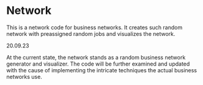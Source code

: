 # Network
This is a network code for business networks. It creates such random network with preassigned random jobs and visualizes the network.

20.09.23

At the current state, the network stands as a random business network generator and visualizer. The code will be further examined and updated with the cause of implementing the intricate techniques the actual business networks use.